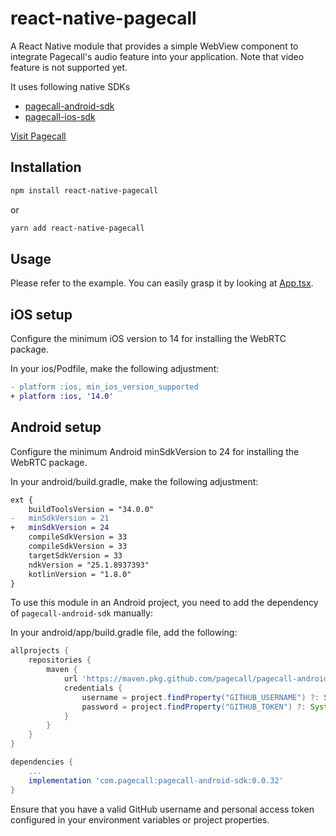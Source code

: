 # react-native-pagecall

A React Native module that provides a simple WebView component to integrate Pagecall's audio feature into your application. Note that video feature is not supported yet.

It uses following native SDKs

- [pagecall-android-sdk](https://github.com/pagecall/pagecall-android-sdk)
- [pagecall-ios-sdk](https://github.com/pagecall/pagecall-ios-sdk)

[Visit Pagecall](https://pagecall.com)

## Installation

```sh
npm install react-native-pagecall
```

or

```sh
yarn add react-native-pagecall
```

## Usage

Please refer to the example. You can easily grasp it by looking at [App.tsx](/example/src/App.tsx).

## iOS setup

Configure the minimum iOS version to 14 for installing the WebRTC package.

In your ios/Podfile, make the following adjustment:

```diff
- platform :ios, min_ios_version_supported
+ platform :ios, '14.0'
```

## Android setup

Configure the minimum Android minSdkVersion to 24 for installing the WebRTC package.

In your android/build.gradle, make the following adjustment:

```diff
ext {
    buildToolsVersion = "34.0.0"
-   minSdkVersion = 21
+   minSdkVersion = 24
    compileSdkVersion = 33
    compileSdkVersion = 33
    targetSdkVersion = 33
    ndkVersion = "25.1.8937393"
    kotlinVersion = "1.8.0"
}
```

To use this module in an Android project, you need to add the dependency of `pagecall-android-sdk` manually:

In your android/app/build.gradle file, add the following:

```groovy
allprojects {
    repositories {
        maven {
            url 'https://maven.pkg.github.com/pagecall/pagecall-android-sdk'
            credentials {
                username = project.findProperty("GITHUB_USERNAME") ?: System.getenv("GITHUB_USERNAME")
                password = project.findProperty("GITHUB_TOKEN") ?: System.getenv("GITHUB_TOKEN")
            }
        }
    }
}

dependencies {
    ...
    implementation 'com.pagecall:pagecall-android-sdk:0.0.32'
}

```

Ensure that you have a valid GitHub username and personal access token configured in your environment variables or project properties.
